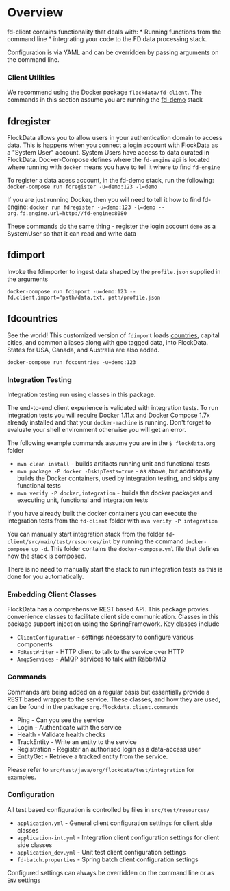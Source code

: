 Overview
========
fd-client contains functionality that deals with:
    * Running functions from the command line
    * integrating your code to the FD data processing stack.
    
Configuration is via YAML and can be overridden by passing arguments on the command line.

### Client Utilities

We recommend using the Docker package `flockdata/fd-client`. The commands in this section assume you are running the [fd-demo](http://github.com/monowai/fd-demo) stack

## fdregister
FlockData allows you to allow users in your authentication domain to access data. This is happens when you connect a login account with FlockData as a "System User" account. System Users have access to data curated in FlockData. Docker-Compose defines where the `fd-engine` api is located where running with `docker` means you have to tell it where to find `fd-engine` 

To register a data acess account, in the fd-demo stack, run the following:
`docker-compose run fdregister -u=demo:123 -l=demo`

If you are just running Docker, then you will need to tell it how to find fd-engine:
`docker run fdregister -u=demo:123 -l=demo --org.fd.engine.url=http://fd-engine:8080`

These commands do the same thing - register the login account `demo` as a SystemUser so that it can read and write data

## fdimport
Invoke the fdimporter to ingest data shaped by the `profile.json` supplied in the arguments
 
`docker-compose run fdimport -u=demo:123 --fd.client.import="path/data.txt, path/profile.json`

## fdcountries
See the world! This customized version of `fdimport` loads [countries](http://opengeocode.org/), capital cities, and common aliases along with geo tagged data, into FlockData. States for USA, Canada, and Australia are also added.

`docker-compose run fdcountries -u=demo:123`

### Integration Testing

Integration testing run using classes in this package.

The end-to-end client experience is validated with integration tests. To run integration tests you will require Docker 1.11.x and Docker Compose 1.7x already installed and that your `docker-machine` is running. Don't forget to evaluate your shell environment otherwise you will get an error.

The following example commands assume you are in the `$ flockdata.org` folder

* `mvn clean install` - builds artifacts running unit and functional tests
* `mvn package -P docker -DskipTests=true` - as above, but additionally builds the Docker containers, used by integration testing, and skips any functional tests
* `mvn verify -P docker,integration` - builds the docker packages and executing unit, functional and integration tests

If you have already built the docker containers you can execute the integration tests from the `fd-client` folder with `mvn verify -P integration`

You can manually start integration stack from the folder `fd-client/src/main/test/resources/int` by running the command `docker-compose up -d`. This folder contains the `docker-compose.yml` file that defines how the stack is composed.

There is no need to manually start the stack to run integration tests as this is done for you automatically.

### Embedding Client Classes
FlockData has a comprehensive REST based API. This package provies convenience classes to facilitate client side communication. Classes in this package support injection using the SpringFramework. Key classes include

* `ClientConfiguration` - settings necessary to configure various components
* `FdRestWriter` - HTTP client to talk to the service over HTTP
* `AmqpServices` - AMQP services to talk with RabbitMQ

### Commands
Commands are being added on a regular basis but essentially provide a REST based wrapper to the service. These classes, and how they are used, can be found in the package `org.flockdata.client.commands`

* Ping         - Can you see the service
* Login        - Authenticate with the service
* Health       - Validate health checks
* TrackEntity  - Write an entity to the service
* Registration - Register an authorised login as a data-access user 
* EntityGet    - Retrieve a tracked entity from the service.

Please refer to `src/test/java/org/flockdata/test/integration` for examples.

### Configuration
All test based configuration is controlled by files in `src/test/resources/`

* `application.yml`     - General client configuration settings for client side classes
* `application-int.yml` - Integration client configuration settings for client side classes
* `application_dev.yml` - Unit test client configuration settings
* `fd-batch.properties` - Spring batch client configuration settings

Configured settings can always be overridden on the command line or as `ENV` settings